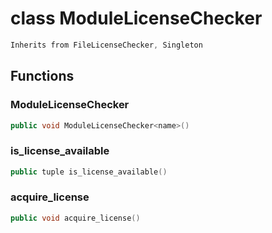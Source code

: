 # class ModuleLicenseChecker


```cpp
Inherits from FileLicenseChecker, Singleton
```



## Functions

### ModuleLicenseChecker

```cpp
public void ModuleLicenseChecker<name>()
```


### is_license_available

```cpp
public tuple is_license_available()
```


### acquire_license

```cpp
public void acquire_license()
```




